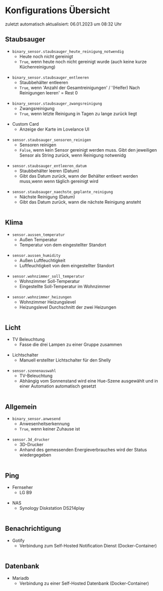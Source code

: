 # Konfigurations Übersicht
zuletzt automatisch aktualisiert: 06.01.2023 um 08:32 Uhr 

## Staubsauger

* `binary_sensor.staubsauger_heute_reinigung_notwendig`
  *  Heute noch nicht gereinigt
  * ```True```, wenn heute noch nicht gereinigt wurde (auch keine kurze Küchenreinigung)
</br></br>
* `binary_sensor.staubsauger_entleeren`
  *  Staubbehälter entleeren
  * ```True```, wenn 'Anzahl der Gesamtreinigungen' / '(Helfer) Nach Reinigungen leeren' = Rest 0
</br></br>
* `binary_sensor.staubsauger_zwangsreinigung`
  *  Zwangsreinigung
  * ```True```, wenn letzte Reinigung in Tagen zu lange zurück liegt
</br></br>
*  Custom Card
   * Anzeige der Karte im Lovelance UI
</br></br>
* `sensor.staubsauger_sensoren_reinigen`
  *  Sensoren reinigen
  * ```False```, wenn kein Sensor gereinigt werden muss. Gibt den jeweiligen Sensor als String zurück, wenn Reinigung notwenidg
</br></br>
* `sensor.staubsauger_entleeren_datum`
  *  Staubbehälter leeren (Datum)
  * Gibt das Datum zurück, wann der Behälter entleert werden muss,wenn wenn täglich gereinigt wird
</br></br>
* `sensor.staubsauger_naechste_geplante_reinigung`
  *  Nächste Reinigung (Datum)
  * Gibt das Datum zurück, wann die nächste Reinigung ansteht
</br></br>

## Klima

* `sensor.aussen_temperatur`
  *  Außen Temperatur
  * Temperatur von dem eingestellter Standort
</br></br>
* `sensor.aussen_humidity`
  *  Außen Luftfeuchtigkeit
  * Luftfeuchtigkeit von dem eingestellter Standort
</br></br>
* `sensor.wohnzimmer_soll_temperatur`
  *  Wohnzimmer Soll-Temperatur
  * Eingestellte Soll-Temperatur im Wohnzimmer
</br></br>
* `sensor.wohnzimmer_heizungen`
  *  Wohnzimmer Heizungslevel 
  * Heizungslevel Durchschnitt der zwei Heizungen
</br></br>

## Licht

*  TV Beleuchtung
   * Fasse die drei Lampen zu einer Gruppe zusammen
</br></br>
*  Lichtschalter
   * Manuell erstellter Lichtschalter für den Shelly
</br></br>
* `sensor.szenenauswahl`
  *  TV-Beleuchtung
  * Abhängig vom Sonnenstand wird eine Hue-Szene ausgewählt und in einer Automation automatisch gesetzt
</br></br>

## Allgemein

* `binary_sensor.anwesend`
  *  Anwesenheitserkennung
  * ```True```, wenn keiner Zuhause ist
</br></br>
* `sensor.3d_drucker`
  *  3D-Drucker
  * Anhand des gemessenden Energieverbrauches wird der Status wiedergegeben
</br></br>

## Ping

*  Fernseher
   * LG B9
</br></br>
*  NAS
   * Synology Diskstation DS214play
</br></br>

## Benachrichtigung

*  Gotify
   * Verbindung zum Self-Hosted Notification Dienst (Docker-Container)
</br></br>

## Datenbank

*  Mariadb
   * Verbindung zu einer Self-Hosted Datenbank (Docker-Container)
</br></br>
